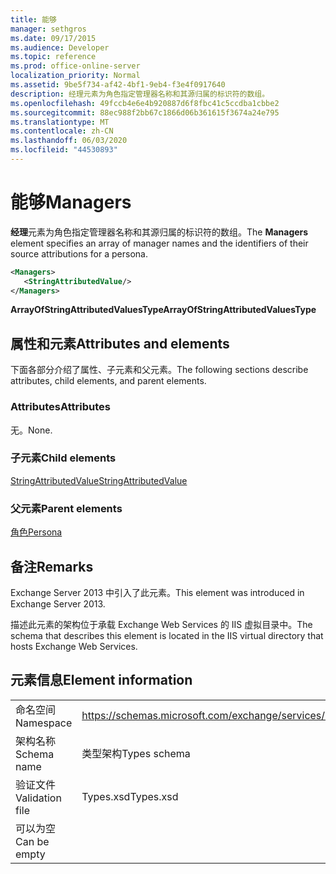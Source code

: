 ```yaml
---
title: 能够
manager: sethgros
ms.date: 09/17/2015
ms.audience: Developer
ms.topic: reference
ms.prod: office-online-server
localization_priority: Normal
ms.assetid: 9be5f734-af42-4bf1-9eb4-f3e4f0917640
description: 经理元素为角色指定管理器名称和其源归属的标识符的数组。
ms.openlocfilehash: 49fccb4e6e4b920887d6f8fbc41c5ccdba1cbbe2
ms.sourcegitcommit: 88ec988f2bb67c1866d06b361615f3674a24e795
ms.translationtype: MT
ms.contentlocale: zh-CN
ms.lasthandoff: 06/03/2020
ms.locfileid: "44530893"
---
```

# <a name="managers"></a><span data-ttu-id="ccce7-103">能够</span><span class="sxs-lookup"><span data-stu-id="ccce7-103">Managers</span></span>

<span data-ttu-id="ccce7-104">**经理**元素为角色指定管理器名称和其源归属的标识符的数组。</span><span class="sxs-lookup"><span data-stu-id="ccce7-104">The **Managers** element specifies an array of manager names and the identifiers of their source attributions for a persona.</span></span> 
  
```XML
<Managers>
   <StringAttributedValue/>
</Managers>
```

 <span data-ttu-id="ccce7-105">**ArrayOfStringAttributedValuesType**</span><span class="sxs-lookup"><span data-stu-id="ccce7-105">**ArrayOfStringAttributedValuesType**</span></span>
## <a name="attributes-and-elements"></a><span data-ttu-id="ccce7-106">属性和元素</span><span class="sxs-lookup"><span data-stu-id="ccce7-106">Attributes and elements</span></span>

<span data-ttu-id="ccce7-107">下面各部分介绍了属性、子元素和父元素。</span><span class="sxs-lookup"><span data-stu-id="ccce7-107">The following sections describe attributes, child elements, and parent elements.</span></span>
  
### <a name="attributes"></a><span data-ttu-id="ccce7-108">Attributes</span><span class="sxs-lookup"><span data-stu-id="ccce7-108">Attributes</span></span>

<span data-ttu-id="ccce7-109">无。</span><span class="sxs-lookup"><span data-stu-id="ccce7-109">None.</span></span>
  
### <a name="child-elements"></a><span data-ttu-id="ccce7-110">子元素</span><span class="sxs-lookup"><span data-stu-id="ccce7-110">Child elements</span></span>

[<span data-ttu-id="ccce7-111">StringAttributedValue</span><span class="sxs-lookup"><span data-stu-id="ccce7-111">StringAttributedValue</span></span>](stringattributedvalue.md)
  
### <a name="parent-elements"></a><span data-ttu-id="ccce7-112">父元素</span><span class="sxs-lookup"><span data-stu-id="ccce7-112">Parent elements</span></span>

[<span data-ttu-id="ccce7-113">角色</span><span class="sxs-lookup"><span data-stu-id="ccce7-113">Persona</span></span>](persona.md)
  
## <a name="remarks"></a><span data-ttu-id="ccce7-114">备注</span><span class="sxs-lookup"><span data-stu-id="ccce7-114">Remarks</span></span>

<span data-ttu-id="ccce7-115">Exchange Server 2013 中引入了此元素。</span><span class="sxs-lookup"><span data-stu-id="ccce7-115">This element was introduced in Exchange Server 2013.</span></span>
  
<span data-ttu-id="ccce7-116">描述此元素的架构位于承载 Exchange Web Services 的 IIS 虚拟目录中。</span><span class="sxs-lookup"><span data-stu-id="ccce7-116">The schema that describes this element is located in the IIS virtual directory that hosts Exchange Web Services.</span></span>
  
## <a name="element-information"></a><span data-ttu-id="ccce7-117">元素信息</span><span class="sxs-lookup"><span data-stu-id="ccce7-117">Element information</span></span>

|||
|:-----|:-----|
|<span data-ttu-id="ccce7-118">命名空间</span><span class="sxs-lookup"><span data-stu-id="ccce7-118">Namespace</span></span>  <br/> |https://schemas.microsoft.com/exchange/services/2006/types  <br/> |
|<span data-ttu-id="ccce7-119">架构名称</span><span class="sxs-lookup"><span data-stu-id="ccce7-119">Schema name</span></span>  <br/> |<span data-ttu-id="ccce7-120">类型架构</span><span class="sxs-lookup"><span data-stu-id="ccce7-120">Types schema</span></span>  <br/> |
|<span data-ttu-id="ccce7-121">验证文件</span><span class="sxs-lookup"><span data-stu-id="ccce7-121">Validation file</span></span>  <br/> |<span data-ttu-id="ccce7-122">Types.xsd</span><span class="sxs-lookup"><span data-stu-id="ccce7-122">Types.xsd</span></span>  <br/> |
|<span data-ttu-id="ccce7-123">可以为空</span><span class="sxs-lookup"><span data-stu-id="ccce7-123">Can be empty</span></span>  <br/> ||
   

